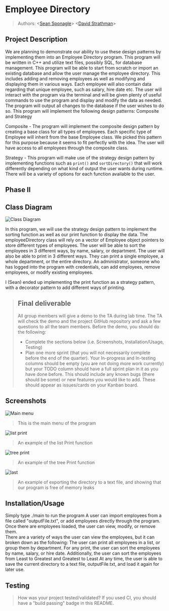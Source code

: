 
# Employee Directory
 > Authors: \<[Sean Sponagle](https://github.com/sspon001)\> \<[David Strathman](https://github.com/davids598)\>
 
## Project Description
We are planning to demonstrate our ability to use these design patterns by implementing them into an Employee Directory program.  This program will be written in C++ and utilize text files, possibly SQL, for database management.  This program will be able to start from scratch or import an existing database and allow the user manage the employee directory.  This includes adding and removing employees as well as modifying and displaying them in various ways.  Each employee will also contain data regarding that unique employee, such as salary, hire date etc.  The user will interact with the program via the terminal and will be given plenty of useful commands to use the program and display and modify the data as needed.  The program will output all changes to the database if the user wishes to do so.  This program will implement the following design patterns: Composite and Strategy

Composite - The program will implement the composite design pattern by creating a base class for all types of employees.  Each specific type of Employee will inherit from the base Employee class.  We picked this pattern for this purpose because it seems to fit perfectly with the idea.  The user will have access to all employees through the composite class. 

Strategy - This program will make use of the strategy design pattern by implementing functions such as `print()` and `sortDirectory()` that will work differently depending on what kind of output the user wants during runtime.  There will be a variety of options for each function available to the user. 

## Phase II

## Class Diagram
![Class Diagram](https://github.com/cs100/final-project-sspon001/blob/master/images/final_diagram.png)

 In this program, we will use the strategy design pattern to implement the sorting function as well as our print function to display the data.  The employeeDirectory class will rely on a vector of Employee object pointers to store different types of employees.  The user will be able to sort the employees in 3 different ways, by name, salary, or department.  The user will also be able to print in 3 different ways.  They can print a single employee, a whole department, or the entire directory.  An administrator, someone who has logged into the program with credentials, can add employees, remove employees, or modify existing employees.
 
 I (Sean) ended up implementing the print function as a strategy pattern, with a decorator pattern to add different ways of printing.

 > ## Final deliverable
 > All group members will give a demo to the TA during lab time. The TA will check the demo and the project GitHub repository and ask a few questions to all the team members. 
 > Before the demo, you should do the following:
 > * Complete the sections below (i.e. Screenshots, Installation/Usage, Testing)
 > * Plan one more sprint (that you will not necessarily complete before the end of the quarter). Your In-progress and In-testing columns should be empty (you are not doing more work currently) but your TODO column should have a full sprint plan in it as you have done before. This should include any known bugs (there should be some) or new features you would like to add. These should appear as issues/cards on your Kanban board. 
 ## Screenshots
 ![Main menu](https://github.com/cs100/final-project-sspon001/blob/master/images/mainmenu.PNG)
 
 >This is the main menu of the program
 
 ![list print](https://github.com/cs100/final-project-sspon001/blob/master/images/listPrint.PNG)
 
 >An example of the list Print function
 
 ![tree print](https://github.com/cs100/final-project-sspon001/blob/master/images/treePrint.PNG)
 
 >An example of the tree Print function
 
 ![last](https://github.com/cs100/final-project-sspon001/blob/master/images/exportAndValgrind.PNG)

>An example of exporting the directory to a text file, and showing that our program is free of memory leaks
 
 ## Installation/Usage
 Simply type ./main to run the program
 A user can import employees from a file called "outputFile.txt", or add employees directly through the program.
 Once there are employees loaded, the user can view, modify, or remove them.  
 There are a variety of ways the user can view the employees, but it can broken down as the following:
 The user can print all employees in a list, or group them by department.
 For any print, the user can sort the employees by name, salary, or hire date.
 Additionally, the user can sort the employees from Least to Greatest and Greatest to Least
 At any time, the user is able to save the current directory to a text file, outputFile.txt, and load it again for later use.
 
 ## Testing
 > How was your project tested/validated? If you used CI, you should have a "build passing" badge in this README.
 
